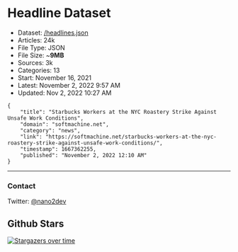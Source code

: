 # Headline Dataset

- Dataset: [/headlines.json](https://raw.githubusercontent.com/fwd/news/master/headlines.json) 
- Articles: 24k
- File Type: JSON
- File Size: ~**9MB**
- Sources: 3k
- Categories: 13
- Start: November 16, 2021
- Latest: November 2, 2022 9:57 AM
- Updated: Nov 2, 2022 10:27 AM

```
{
    "title": "Starbucks Workers at the NYC Roastery Strike Against Unsafe Work Conditions",
    "domain": "softmachine.net",
    "category": "news",
    "link": "https://softmachine.net/starbucks-workers-at-the-nyc-roastery-strike-against-unsafe-work-conditions/",
    "timestamp": 1667362255,
    "published": "November 2, 2022 12:10 AM"
}
```

---

### Contact 

Twitter: [@nano2dev](https://twitter.com/nano2dev)

## Github Stars

[![Stargazers over time](https://starchart.cc/fwd/news.svg)](https://starchart.cc/fwd/news)
